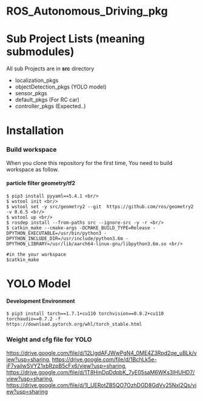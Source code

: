# ROS_Autonomous_Driving_pkg

# Sub Project Lists (meaning submodules)
All sub Projects are in **src** directory
- localization_pkgs
- objectDetection_pkgs (YOLO model)
- sensor_pkgs
- default_pkgs (For RC car)
- controller_pkgs (Expected..)

# Installation
### Build workspace
When you clone this repository for the first time, You need to build workspace as follow.

#### particle filter geometry/tf2
```
$ pip3 install pyyaml==5.4.1 <br/>
$ wstool init <br/>
$ wstool set -y src/geometry2 --git  https://github.com/ros/geometry2  -v 0.6.5 <br/>
$ wstool up <br/>
$ rosdep install --from-paths src --ignore-src -y -r <br/>
$ catkin_make --cmake-args -DCMAKE_BUILD_TYPE=Release -DPYTHON_EXECUTABLE=/usr/bin/python3 -DPYTHON_INCLUDE_DIR=/usr/include/python3.6m -DPYTHON_LIBRARY=/usr/lib/aarch64-linux-gnu/libpython3.6m.so <br/>
```

```
#in the your workspace
$catkin_make
```
# YOLO Model

#### Development Environment
```
$ pip3 install torch==1.7.1+cu110 torchvision==0.8.2+cu110 torchaudio==0.7.2 -f https://download.pytorch.org/whl/torch_stable.html
```

### Weight and cfg file for YOLO
https://drive.google.com/file/d/12LlgdAFJWwPgN4_0ME4Z3Rpd2qe_uBLk/view?usp=sharing, https://drive.google.com/file/d/1BchLk5e-iF7vailwSVYZ1xbRzpB5cFx6/view?usp=sharing, https://drive.google.com/file/d/1T8HjnDqDdpbK_7yE05saM6WKs3lHUHD7/view?usp=sharing, https://drive.google.com/file/d/1l_UERotZB5QO7OzhDGD8GdVy25Nxl2Qs/view?usp=sharing

